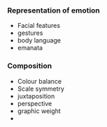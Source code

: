 ### Representation of emotion
- Facial features
- gestures
- body language
- emanata
### Composition
- Colour balance
- Scale symmetry
- juxtaposition
- perspective
- graphic weight
-